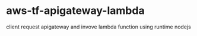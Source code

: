 # aws-tf-apigateway-lambda
client request apigateway and invove lambda function using runtime nodejs
